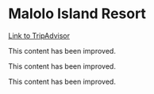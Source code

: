 # Malolo Island Resort

[Link to TripAdvisor](https://www.tripadvisor.com/Hotel_Review-g294331-d312122-Reviews-Tokoriki_Island_Resort-Tokoriki_Island_Mamanuca_Islands.html)

This content has been improved.

This content has been improved.

This content has been improved.